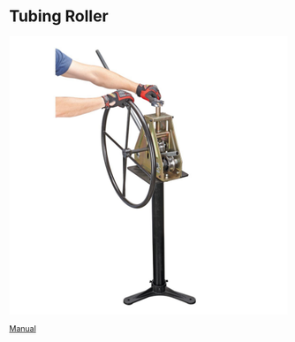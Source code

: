 # Tubing Roller

![](<../.gitbook/assets/image (60).png>)

[Manual](https://drive.google.com/open?id=1eaXGYYuq7LxDdSJccG1ghJZeK7VITQZQ)
